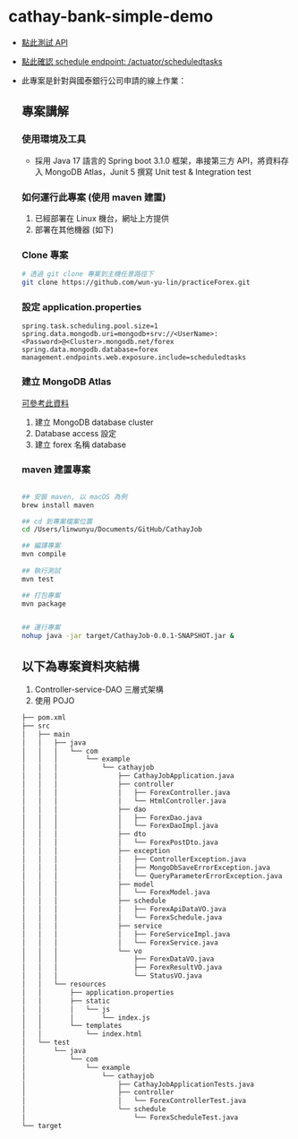 # cathay-bank-simple-demo

- [點此測試 API ](http://123.241.19.224:8080/)
- [點此確認 schedule endpoint: /actuator/scheduledtasks ](http://123.241.19.224:8080/actuator/scheduledtasks)

- 此專案是針對與國泰銀行公司申請的線上作業：

  ## 專案講解
  ### 使用環境及工具
  - 採用 Java 17 語言的 Spring boot 3.1.0 框架，串接第三方 API，將資料存入 MongoDB Atlas，Junit 5 撰寫 Unit test & Integration test

  ### 如何運行此專案 (使用 maven 建置)
  1. 已經部署在 Linux 機台，網址上方提供
  2. 部署在其他機器 (如下)

  ### Clone 專案
  ```bash
  # 透過 git clone 專案到主機任意路徑下
  git clone https://github.com/wun-yu-lin/practiceForex.git
  ```

  ### 設定 application.properties
  ```preperties
  spring.task.scheduling.pool.size=1
  spring.data.mongodb.uri=mongodb+srv://<UserName>:<Password>@<Cluster>.mongodb.net/forex
  spring.data.mongodb.database=forex
  management.endpoints.web.exposure.include=scheduledtasks

  ```

  ### 建立 MongoDB Atlas
  [可參考此資料](https://www.mongodb.com/docs/atlas/getting-started/)
  1. 建立 MongoDB database cluster
  2. Database access 設定
  3. 建立 forex 名稱 database


  ### maven 建置專案
  ```bash
  
  ## 安裝 maven, 以 macOS 為例
  brew install maven

  ## cd 到專案檔案位置
  cd /Users/linwunyu/Documents/GitHub/CathayJob

  ## 編譯專案
  mvn compile
 
  ## 執行測試
  mvn test

  ## 打包專案
  mvn package


  ## 運行專案
  nohup java -jar target/CathayJob-0.0.1-SNAPSHOT.jar &


  ```

  ## 以下為專案資料夾結構
  1. Controller-service-DAO 三層式架構
  2. 使用 POJO

  ```bash
  ├── pom.xml
  ├── src
  │   ├── main
  │   │   ├── java
  │   │   │   └── com
  │   │   │       └── example
  │   │   │           └── cathayjob
  │   │   │               ├── CathayJobApplication.java
  │   │   │               ├── controller
  │   │   │               │   ├── ForexController.java
  │   │   │               │   └── HtmlController.java
  │   │   │               ├── dao
  │   │   │               │   ├── ForexDao.java
  │   │   │               │   └── ForexDaoImpl.java
  │   │   │               ├── dto
  │   │   │               │   └── ForexPostDto.java
  │   │   │               ├── exception
  │   │   │               │   ├── ControllerException.java
  │   │   │               │   ├── MongoDbSaveErrorException.java
  │   │   │               │   └── QueryParameterErrorException.java
  │   │   │               ├── model
  │   │   │               │   └── ForexModel.java
  │   │   │               ├── schedule
  │   │   │               │   ├── ForexApiDataVO.java
  │   │   │               │   └── ForexSchedule.java
  │   │   │               ├── service
  │   │   │               │   ├── ForeServiceImpl.java
  │   │   │               │   └── ForexService.java
  │   │   │               └── vo
  │   │   │                   ├── ForexDataVO.java
  │   │   │                   ├── ForexResultVO.java
  │   │   │                   └── StatusVO.java
  │   │   └── resources
  │   │       ├── application.properties
  │   │       ├── static
  │   │       │   └── js
  │   │       │       └── index.js
  │   │       └── templates
  │   │           └── index.html
  │   └── test
  │       └── java
  │           └── com
  │               └── example
  │                   └── cathayjob
  │                       ├── CathayJobApplicationTests.java
  │                       ├── controller
  │                       │   └── ForexControllerTest.java
  │                       └── schedule
  │                           └── ForexScheduleTest.java
  └── target





  ```
